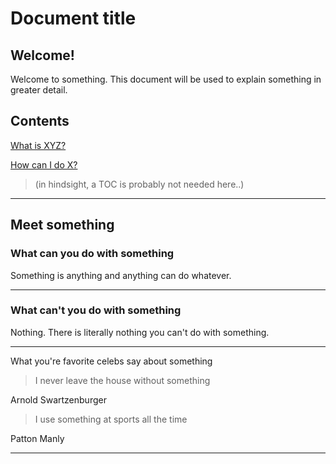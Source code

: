 # Document title

## Welcome!

Welcome to something. This document will be used to explain something in greater detail.

## Contents

[What is XYZ?](/first-question.md)

[How can I do X?](/second-question.md)

> \(in hindsight, a TOC is probably not needed here..\)

---

## Meet something

### What can you do with something

Something is anything and anything can do whatever.

---

### What can't you do with something

Nothing. There is literally nothing you can't do with something.

---

What you're favorite celebs say about something

> I never leave the house without something

Arnold Swartzenburger

> I use something at sports all the time

Patton Manly

---




